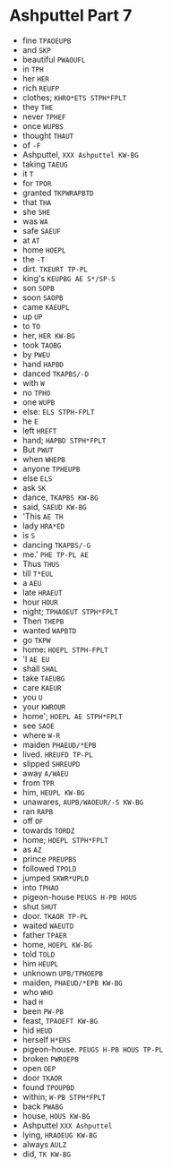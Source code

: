 # Ashputtel Part 7

* fine `TPAOEUPB`
* and `SKP`
* beautiful `PWAOUFL`
* in `TPH`
* her `HER`
* rich `REUFP`
* clothes; `KHRO*ETS STPH*FPLT`
* they `THE`
* never `TPHEF`
* once `WUPBS`
* thought `THAUT`
* of `-F`
* Ashputtel, `XXX Ashputtel KW-BG`
* taking `TAEUG`
* it `T`
* for `TPOR`
* granted `TKPWRAPBTD`
* that `THA`
* she `SHE`
* was `WA`
* safe `SAEUF`
* at `AT`
* home `HOEPL`
* the `-T`
* dirt. `TKEURT TP-PL`
* king's `KEUPBG AE S*/SP-S`
* son `SOPB`
* soon `SAOPB`
* came `KAEUPL`
* up `UP`
* to `TO`
* her, `HER KW-BG`
* took `TAOBG`
* by `PWEU`
* hand `HAPBD`
* danced `TKAPBS/-D`
* with `W`
* no `TPHO`
* one `WUPB`
* else: `ELS STPH-FPLT`
* he `E`
* left `HREFT`
* hand; `HAPBD STPH*FPLT`
* But `PWUT`
* when `WHEPB`
* anyone `TPHEUPB`
* else `ELS`
* ask `SK`
* dance, `TKAPBS KW-BG`
* said, `SAEUD KW-BG`
* 'This `AE TH`
* lady `HRA*ED`
* is `S`
* dancing `TKAPBS/-G`
* me.' `PHE TP-PL AE`
* Thus `THUS`
* till `T*EUL`
* a `AEU`
* late `HRAEUT`
* hour `HOUR`
* night; `TPHAOEUT STPH*FPLT`
* Then `THEPB`
* wanted `WAPBTD`
* go `TKPW`
* home: `HOEPL STPH-FPLT`
* 'I `AE EU`
* shall `SHAL`
* take `TAEUBG`
* care `KAEUR`
* you `U`
* your `KWROUR`
* home'; `HOEPL AE STPH*FPLT`
* see `SAOE`
* where `W-R`
* maiden `PHAEUD/*EPB`
* lived. `HREUFD TP-PL`
* slipped `SHREUPD`
* away `A/WAEU`
* from `TPR`
* him, `HEUPL KW-BG`
* unawares, `AUPB/WAOEUR/-S KW-BG`
* ran `RAPB`
* off `OF`
* towards `TORDZ`
* home; `HOEPL STPH*FPLT`
* as `AZ`
* prince `PREUPBS`
* followed `TPOLD`
* jumped `SKWR*UPLD`
* into `TPHAO`
* pigeon-house `PEUGS H-PB HOUS`
* shut `SHUT`
* door. `TKAOR TP-PL`
* waited `WAEUTD`
* father `TPAER`
* home, `HOEPL KW-BG`
* told `TOLD`
* him `HEUPL`
* unknown `UPB/TPHOEPB`
* maiden, `PHAEUD/*EPB KW-BG`
* who `WHO`
* had `H`
* been `PW-PB`
* feast, `TPAOEFT KW-BG`
* hid `HEUD`
* herself `H*ERS`
* pigeon-house. `PEUGS H-PB HOUS TP-PL`
* broken `PWROEPB`
* open `OEP`
* door `TKAOR`
* found `TPOUPBD`
* within; `W-PB STPH*FPLT`
* back `PWABG`
* house, `HOUS KW-BG`
* Ashputtel `XXX Ashputtel`
* lying, `HRAOEUG KW-BG`
* always `AULZ`
* did, `TK KW-BG`
